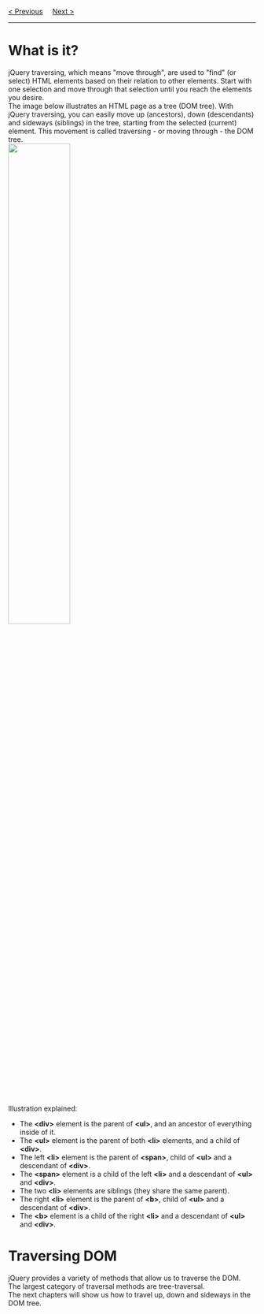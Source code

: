 <a href="/JS/jQuery/Effects/Chaining.md">&lt; Previous</a>
&nbsp;&nbsp;&nbsp;
<a href="/JS/jQuery/Traversing/Ancestors.md">Next &gt;</a>
<hr>
<h1>What is it?</h1>
jQuery traversing, which means "move through", are used to "find" (or select) HTML elements based on their relation to other elements. Start with one selection and move through that selection until you reach the elements you desire.
<br>
The image below illustrates an HTML page as a tree (DOM tree). With jQuery traversing, you can easily move up (ancestors), down (descendants) and sideways (siblings) in the tree, starting from the selected (current) element. This movement is called traversing - or moving through - the DOM tree.
<br>
<img src="https://i.imgur.com/8zEvw8v.png" width="50%">
<br>
Illustration explained:
<ul>
  <li>The <b>&lt;div&gt;</b> element is the parent of <b>&lt;ul&gt;</b>, and an ancestor of everything inside of it.</li>
  <li>The <b>&lt;ul&gt;</b> element is the parent of both <b>&lt;li&gt;</b> elements, and a child of <b>&lt;div&gt;</b>.</li>
  <li>The left <b>&lt;li&gt;</b> element is the parent of <b>&lt;span&gt;</b>, child of <b>&lt;ul&gt;</b> and a descendant of <b>&lt;div&gt;</b>.</li>
  <li>The <b>&lt;span&gt;</b> element is a child of the left <b>&lt;li&gt;</b> and a descendant of <b>&lt;ul&gt;</b> and <b>&lt;div&gt;</b>.</li>
  <li>The two <b>&lt;li&gt;</b> elements are siblings (they share the same parent).</li>
  <li>The right <b>&lt;li&gt;</b> element is the parent of <b>&lt;b&gt;</b>, child of <b>&lt;ul&gt;</b> and a descendant of <b>&lt;div&gt;</b>.</li>
  <li>The <b>&lt;b&gt;</b> element is a child of the right <b>&lt;li&gt;</b> and a descendant of <b>&lt;ul&gt;</b> and <b>&lt;div&gt;</b>.</li>
</ul>
<h1>Traversing DOM</h1>
jQuery provides a variety of methods that allow us to traverse the DOM.
<br>
The largest category of traversal methods are tree-traversal.
<br>
The next chapters will show us how to travel up, down and sideways in the DOM tree.
